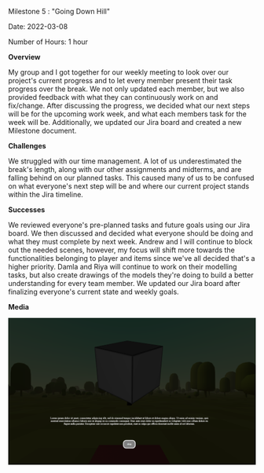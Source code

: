 
Milestone 5 : "Going Down Hill"

Date: 2022-03-08

Number of Hours: 1 hour

**Overview**

My group and I got together for our weekly meeting to look over our project's current progress and to let every member present their task progress over the break. We not only updated each member, but we also provided feedback with what they can continuously work on and fix/change. After discussing the progress, we decided what our next steps will be for the upcoming work week, and what each members task for the week will be. Additionally, we updated our Jira board and created a new Milestone document.

**Challenges**

We struggled with our time management. A lot of us underestimated the break's length, along with our other assignments and midterms, and are falling behind on our planned tasks. This caused many of us to be confused on what everyone's next step will be and where our current project stands within the Jira timeline.

**Successes**

We reviewed everyone's pre-planned tasks and future goals using our Jira board. We then discussed and decided what everyone should be doing and what they must complete by next week. Andrew and I will continue to block out the needed scenes, however, my focus will shift more towards the functionalities belonging to player and items since we've all decided that's a higher priority. Damla and Riya will continue to work on their modelling tasks, but also create drawings of the models they're doing to build a better understanding for every team member. We updated our Jira board after finalizing everyone's current state and weekly goals.

**Media**

![](https://github.com/BIT-IMD-Learning-with-AS/imd3901-term-project-nard/blob/main/documentation/blogposts/itemSelection.PNG?raw=true)
